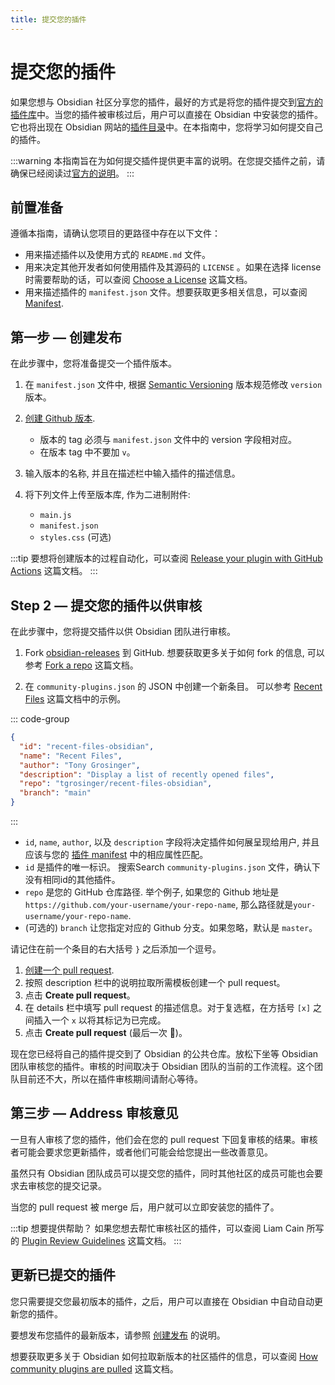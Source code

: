 ```yaml
---
title: 提交您的插件
---
```

<!--
 * @Author: luhaifeng666 youzui@hotmail.com
 * @Date: 2022-08-23 19:35:52
 * @LastEditors: luhaifeng666
 * @LastEditTime: 2023-01-18 13:55:43
 * @Description: 
-->

# 提交您的插件

如果您想与 Obsidian 社区分享您的插件，最好的方式是将您的插件提交到[官方的插件库](https://github.com/obsidianmd/obsidian-releases/blob/master/community-plugins.json)中。当您的插件被审核过后，用户可以直接在 Obsidian 中安装您的插件。它也将出现在 Obsidian 网站的[插件目录](https://obsidian.md/plugins)中。在本指南中，您将学习如何提交自己的插件。

:::warning
本指南旨在为如何提交插件提供更丰富的说明。在您提交插件之前，请确保已经阅读过[官方的说明](https://github.com/obsidianmd/obsidian-sample-plugin#adding-your-plugin-to-the-community-plugin-list)。
:::

## 前置准备

遵循本指南，请确认您项目的更路径中存在以下文件：

- 用来描述插件以及使用方式的 `README.md` 文件。
- 用来决定其他开发者如何使用插件及其源码的 `LICENSE` 。如果在选择 license 时需要帮助的话，可以查阅 [Choose a License](https://choosealicense.com/) 这篇文档。
- 用来描述插件的 `manifest.json` 文件。想要获取更多相关信息，可以查阅 [Manifest](../reference/manifest.md).

## 第一步 — 创建发布

在此步骤中，您将准备提交一个插件版本。

1. 在 `manifest.json` 文件中, 根据 [Semantic Versioning](https://semver.org/) 版本规范修改 `version` 版本。

2. [创建 Github 版本](https://docs.github.com/en/repositories/releasing-projects-on-github/managing-releases-in-a-repository#creating-a-release).
   - 版本的 tag 必须与 `manifest.json` 文件中的 version 字段相对应。
   - 在版本 tag 中不要加 `v`。

3. 输入版本的名称, 并且在描述栏中输入插件的描述信息。

4. 将下列文件上传至版本库, 作为二进制附件:

   - `main.js`
   - `manifest.json`
   - `styles.css` (可选)

:::tip
要想将创建版本的过程自动化，可以查阅 [Release your plugin with GitHub Actions](release-your-plugin-with-github-actions.md) 这篇文档。
:::

## Step 2 — 提交您的插件以供审核

在此步骤中，您将提交插件以供 Obsidian 团队进行审核。

1. Fork [obsidian-releases](https://github.com/obsidianmd/obsidian-releases) 到 GitHub. 想要获取更多关于如何 fork 的信息, 可以参考 [Fork a repo](https://docs.github.com/en/get-started/quickstart/fork-a-repo) 这篇文档。

2. 在 `community-plugins.json` 的 JSON 中创建一个新条目。 可以参考 [Recent Files](https://github.com/tgrosinger/recent-files-obsidian) 这篇文档中的示例。

::: code-group

```json [community-plugins.json]
{
  "id": "recent-files-obsidian",
  "name": "Recent Files",
  "author": "Tony Grosinger",
  "description": "Display a list of recently opened files",
  "repo": "tgrosinger/recent-files-obsidian",
  "branch": "main"
}
```

:::

- `id`, `name`, `author`, 以及 `description` 字段将决定插件如何展呈现给用户, 并且应该与您的 [插件 manifest](../reference/manifest.md) 中的相应属性匹配。
- `id` 是插件的唯一标识。 搜索Search `community-plugins.json` 文件，确认下没有相同id的其他插件。
- `repo` 是您的 GitHub 仓库路径. 举个例子, 如果您的 Github 地址是 `https://github.com/your-username/your-repo-name`, 那么路径就是`your-username/your-repo-name`.
- (可选的) `branch` 让您指定对应的 Github 分支。如果忽略，默认是 `master`。

请记住在前一个条目的右大括号 `}` 之后添加一个逗号。

1. [创建一个 pull request](https://docs.github.com/en/pull-requests/collaborating-with-pull-requests/proposing-changes-to-your-work-with-pull-requests/creating-a-pull-request).
2. 按照 description 栏中的说明拉取所需模板创建一个 pull request。
3. 点击 **Create pull request**。
4. 在 details 栏中填写 pull request 的描述信息。对于复选框，在方括号 `[x]` 之间插入一个 `x` 以将其标记为已完成。
5. 点击 **Create pull request** (最后一次 🤞)。

现在您已经将自己的插件提交到了 Obsidian 的公共仓库。放松下坐等 Obsidian 团队审核您的插件。审核的时间取决于 Obsidian 团队的当前的工作流程。这个团队目前还不大，所以在插件审核期间请耐心等待。

## 第三步 — Address 审核意见

一旦有人审核了您的插件，他们会在您的 pull request 下回复审核的结果。审核者可能会要求您更新插件，或者他们可能会给您提出一些改善意见。

虽然只有 Obsidian 团队成员可以提交您的插件，同时其他社区的成员可能也会要求去审核您的提交记录。

当您的 pull request 被 merge 后，用户就可以立即安装您的插件了。

:::tip 想要提供帮助？
如果您想去帮忙审核社区的插件，可以查阅 Liam Cain 所写的 [Plugin Review Guidelines](https://liamca.in/Obsidian/Plugin+Review+Guide/index) 这篇文档。
:::

## 更新已提交的插件

您只需要提交您最初版本的插件，之后，用户可以直接在 Obsidian 中自动自动更新您的插件。

要想发布您插件的最新版本，请参照 [创建发布](#第一步-—-创建发布) 的说明。

想要获取更多关于 Obsidian 如何拉取新版本的社区插件的信息，可以查阅 [How community plugins are pulled](https://github.com/obsidianmd/obsidian-releases#how-community-plugins-are-pulled) 这篇文档。
